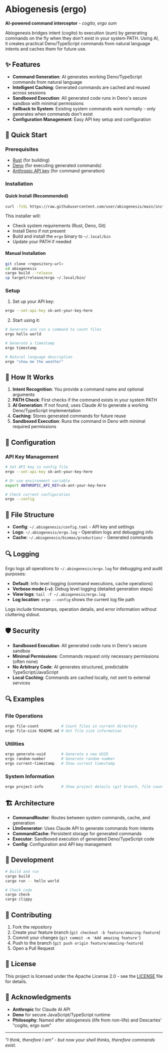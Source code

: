 # Abiogenesis (ergo)

**AI-powered command interceptor** - *cogito, ergo sum*

Abiogenesis bridges intent (cogito) to execution (sum) by generating commands on the fly when they don't exist in your system PATH. Using AI, it creates practical Deno/TypeScript commands from natural language intents and caches them for future use.

## ✨ Features

- **Command Generation**: AI generates working Deno/TypeScript commands from natural language
- **Intelligent Caching**: Generated commands are cached and reused across sessions
- **Sandboxed Execution**: All generated code runs in Deno's secure sandbox with minimal permissions
- **Fallback to System**: Existing system commands work normally - only generates when commands don't exist
- **Configuration Management**: Easy API key setup and configuration

## 🚀 Quick Start

### Prerequisites

- [Rust](https://rustup.rs/) (for building)
- [Deno](https://deno.land/) (for executing generated commands)
- [Anthropic API key](https://console.anthropic.com/) (for command generation)

### Installation

#### Quick Install (Recommended)

```bash
curl -fsSL https://raw.githubusercontent.com/user/abiogenesis/main/install.sh | bash
```

This installer will:
- Check system requirements (Rust, Deno, Git) 
- Install Deno if not present
- Build and install the `ergo` binary to `~/.local/bin`
- Update your PATH if needed

#### Manual Installation

```bash
git clone <repository-url>
cd abiogenesis
cargo build --release
cp target/release/ergo ~/.local/bin/
```

### Setup

1. Set up your API key:
```bash
ergo --set-api-key sk-ant-your-key-here
```

2. Start using it:
```bash
# Generate and run a command to count files
ergo hello world

# Generate a timestamp
ergo timestamp

# Natural language description
ergo "show me the weather"
```

## 🎯 How It Works

1. **Intent Recognition**: You provide a command name and optional arguments
2. **PATH Check**: First checks if the command exists in your system PATH
3. **AI Generation**: If not found, uses Claude AI to generate a working Deno/TypeScript implementation
4. **Caching**: Stores generated commands for future reuse
5. **Sandboxed Execution**: Runs the command in Deno with minimal required permissions

## 🔧 Configuration

### API Key Management

```bash
# Set API key in config file
ergo --set-api-key sk-ant-your-key-here

# Or use environment variable
export ANTHROPIC_API_KEY=sk-ant-your-key-here

# Check current configuration
ergo --config
```


## 📁 File Structure

- **Config**: `~/.abiogenesis/config.toml` - API key and settings
- **Logs**: `~/.abiogenesis/ergo.log` - Operation logs and debugging info
- **Cache**: `~/.abiogenesis/biomas/production/` - Generated commands

## 🔍 Logging

Ergo logs all operations to `~/.abiogenesis/ergo.log` for debugging and audit purposes:

- **Default**: Info level logging (command executions, cache operations)
- **Verbose mode (`-v`)**: Debug level logging (detailed generation steps)
- **View logs**: `tail -f ~/.abiogenesis/ergo.log`
- **Log location**: `ergo --config` shows the current log file path

Logs include timestamps, operation details, and error information without cluttering stdout.

## 🛡️ Security

- **Sandboxed Execution**: All generated code runs in Deno's secure sandbox
- **Minimal Permissions**: Commands request only necessary permissions (often none)
- **No Arbitrary Code**: AI generates structured, predictable TypeScript/JavaScript
- **Local Caching**: Commands are cached locally, not sent to external services

## 🔍 Examples

### File Operations
```bash
ergo file-count          # Count files in current directory
ergo file-size README.md # Get file size information
```

### Utilities  
```bash
ergo generate-uuid       # Generate a new UUID
ergo random-number       # Generate random number
ergo current-timestamp   # Show current timestamp
```

### System Information
```bash
ergo project-info        # Show project details (git branch, file count, etc.)
```

## 🏗️ Architecture

- **CommandRouter**: Routes between system commands, cache, and generation
- **LlmGenerator**: Uses Claude API to generate commands from intents
- **CommandCache**: Persistent storage for generated commands
- **Executor**: Sandboxed execution of generated Deno/TypeScript code
- **Config**: Configuration and API key management

## 🧪 Development

```bash
# Build and run
cargo build
cargo run -- hello world

# Check code
cargo check
cargo clippy
```

## 🤝 Contributing

1. Fork the repository
2. Create your feature branch (`git checkout -b feature/amazing-feature`)
3. Commit your changes (`git commit -m 'Add amazing feature'`)
4. Push to the branch (`git push origin feature/amazing-feature`)
5. Open a Pull Request

## 📄 License

This project is licensed under the Apache License 2.0 - see the [LICENSE](LICENSE) file for details.

## 🙏 Acknowledgments

- **Anthropic** for Claude AI API
- **Deno** for secure JavaScript/TypeScript runtime
- **Philosophy**: Named after abiogenesis (life from non-life) and Descartes' "cogito, ergo sum"

---

*"I think, therefore I am" - but now your shell thinks, therefore commands exist.*